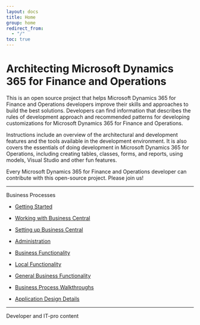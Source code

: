 ```yaml
---
layout: docs
title: Home
group: home
redirect_from:
  - "/"
toc: true
---
```


# Architecting Microsoft Dynamics 365 for Finance and Operations

This is an open source project that helps Microsoft Dynamics 365 for Finance and Operations developers improve their skills and approaches to build the best solutions. Developers can find information that describes the rules of development approach and recommended patterns for developing customizations for Microsoft Dynamics 365 for Finance and Operations.

Instructions include an overview of the architectural and development features and the tools available in the development environment. It is also covers the essentials of doing development in Microsoft Dynamics 365 for Operations, including creating tables, classes, forms, and reports, using models, Visual Studio and other fun features.

Every Microsoft Dynamics 365 for Finance and Operations developer can contribute with this open-source project. Please join us!

---

<div class="row">
<div class="col-6 font-weight-bold">
	Business Processes
</div>
<div class="col-6">

- [Getting Started](https://zakharov.com)

- [Working with Business Central](https://zakharov.com)

- [Setting up Business Central](https://zakharov.com)

- [Administration](https://zakharov.com)

- [Business Functionality](https://zakharov.com)

- [Local Functionality](https://zakharov.com)

- [General Business Functionality](https://zakharov.com)

- [Business Process Walkthroughs](https://zakharov.com)

- [Application Design Details](https://zakharov.com)

</div>
</div>

---

<div class="row">
<div class="col-6 font-weight-bold">
	Developer and IT-pro content
</div>
</div>